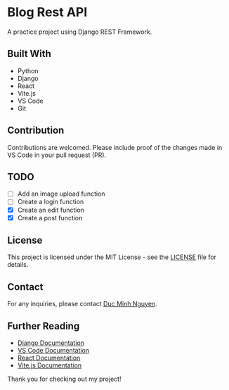# Blog Rest API

A practice project using Django REST Framework.

## Built With

- Python
- Django
- React
- Vite.js
- VS Code
- Git


## Contribution

Contributions are welcomed. Please include proof of the changes made in VS Code in your pull request (PR).

## TODO

- [ ] Add an image upload function
- [ ] Create a login function
- [x] Create an edit function
- [x] Create a post function

## License

This project is licensed under the MIT License - see the [LICENSE](https://github.com/ducoday12345/djangogirls/blob/main/LICENSE) file for details.


## Contact

For any inquiries, please contact [Duc Minh Nguyen](mailto:ducoday12345@gmail.com).

## Further Reading

- [Django Documentation](https://docs.djangoproject.com/en/)
- [VS Code Documentation](https://code.visualstudio.com/docs)
- [React Documentation](https://legacy.reactjs.org/docs/getting-started.html)
- [Vite.js Documentation](https://vitejs.dev/guide/)

Thank you for checking out my project!
